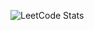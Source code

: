 <!-- LEETCODE_STATS_START -->
![LeetCode Stats](https://raw.githubusercontent.com/Krishnarevanthkarra/LeetCode-Stats/main/Display.svg?cache_bust=1747960960)
<!-- LEETCODE_STATS_END -->

